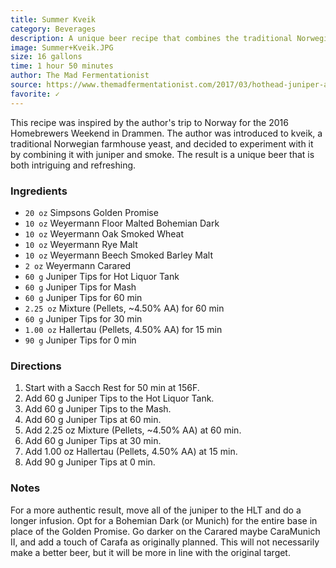 ```yaml
---
title: Summer Kveik
category: Beverages
description: A unique beer recipe that combines the traditional Norwegian farmhouse yeast kveik with juniper and smoke. The result is a beer with a zesty orange, apricot, and fresh herbaceous juniper flavor.
image: Summer+Kveik.JPG
size: 16 gallons
time: 1 hour 50 minutes
author: The Mad Fermentationist
source: https://www.themadfermentationist.com/2017/03/hothead-juniper-and-right-proper.html
favorite: ✓
---
```


This recipe was inspired by the author's trip to Norway for the 2016 Homebrewers Weekend in Drammen. The author was introduced to kveik, a traditional Norwegian farmhouse yeast, and decided to experiment with it by combining it with juniper and smoke. The result is a unique beer that is both intriguing and refreshing.

### Ingredients

* `20 oz` Simpsons Golden Promise
* `10 oz` Weyermann Floor Malted Bohemian Dark
* `10 oz` Weyermann Oak Smoked Wheat
* `10 oz` Weyermann Rye Malt
* `10 oz` Weyermann Beech Smoked Barley Malt
* `2 oz` Weyermann Carared
* `60 g` Juniper Tips for Hot Liquor Tank
* `60 g` Juniper Tips for Mash
* `60 g` Juniper Tips for 60 min
* `2.25 oz` Mixture (Pellets, ~4.50% AA) for 60 min
* `60 g` Juniper Tips for 30 min
* `1.00 oz` Hallertau (Pellets, 4.50% AA) for 15 min
* `90 g` Juniper Tips for 0 min

### Directions

1. Start with a Sacch Rest for 50 min at 156F.
2. Add 60 g Juniper Tips to the Hot Liquor Tank.
3. Add 60 g Juniper Tips to the Mash.
4. Add 60 g Juniper Tips at 60 min.
5. Add 2.25 oz Mixture (Pellets, ~4.50% AA) at 60 min.
6. Add 60 g Juniper Tips at 30 min.
7. Add 1.00 oz Hallertau (Pellets, 4.50% AA) at 15 min.
8. Add 90 g Juniper Tips at 0 min.

### Notes

For a more authentic result, move all of the juniper to the HLT and do a longer infusion. Opt for a Bohemian Dark (or Munich) for the entire base in place of the Golden Promise. Go darker on the Carared maybe CaraMunich II, and add a touch of Carafa as originally planned. This will not necessarily make a better beer, but it will be more in line with the original target.
